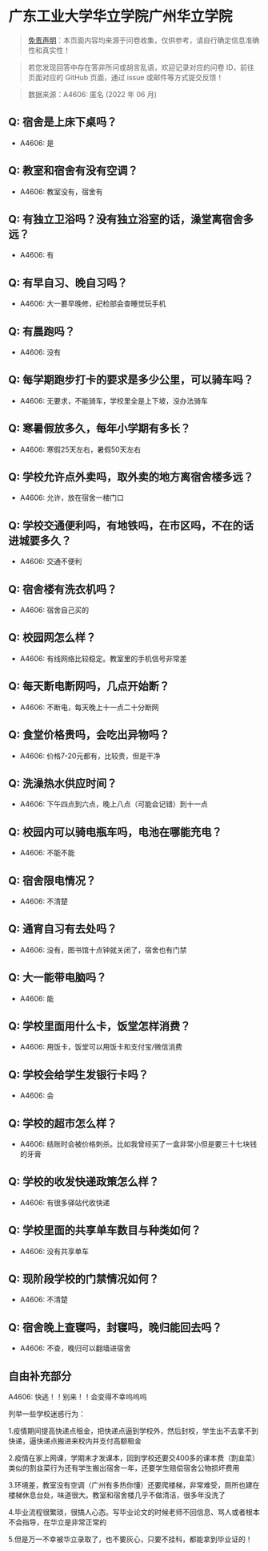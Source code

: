# 广东工业大学华立学院广州华立学院

> [免责声明](https://colleges.chat/#_3)：本页面内容均来源于问卷收集，仅供参考，请自行确定信息准确性和真实性！

> 若您发现回答中存在答非所问或胡言乱语，欢迎记录对应的问卷 ID，前往页面对应的 GitHub 页面，通过 issue 或邮件等方式提交反馈！

> 数据来源：A4606: 匿名 (2022 年 06 月)

## Q: 宿舍是上床下桌吗？

- A4606: 是

## Q: 教室和宿舍有没有空调？

- A4606: 教室没有，宿舍有

## Q: 有独立卫浴吗？没有独立浴室的话，澡堂离宿舍多远？

- A4606: 有

## Q: 有早自习、晚自习吗？

- A4606: 大一要早晚修，纪检部会查睡觉玩手机

## Q: 有晨跑吗？

- A4606: 没有

## Q: 每学期跑步打卡的要求是多少公里，可以骑车吗？

- A4606: 无要求，不能骑车，学校里全是上下坡，没办法骑车

## Q: 寒暑假放多久，每年小学期有多长？

- A4606: 寒假25天左右，暑假50天左右

## Q: 学校允许点外卖吗，取外卖的地方离宿舍楼多远？

- A4606: 允许，放在宿舍一楼门口

## Q: 学校交通便利吗，有地铁吗，在市区吗，不在的话进城要多久？

- A4606: 交通不便利

## Q: 宿舍楼有洗衣机吗？

- A4606: 宿舍自己买的

## Q: 校园网怎么样？

- A4606: 有线网络比较稳定。教室里的手机信号非常差

## Q: 每天断电断网吗，几点开始断？

- A4606: 不断电，每天晚上十一点二十分断网

## Q: 食堂价格贵吗，会吃出异物吗？

- A4606: 价格7-20元都有，比较贵，但是干净

## Q: 洗澡热水供应时间？

- A4606: 下午四点到六点，晚上八点（可能会记错）到十一点

## Q: 校园内可以骑电瓶车吗，电池在哪能充电？

- A4606: 不能不能

## Q: 宿舍限电情况？

- A4606: 不清楚

## Q: 通宵自习有去处吗？

- A4606: 没有，图书馆十点钟就关闭了，宿舍也有门禁

## Q: 大一能带电脑吗？

- A4606: 能

## Q: 学校里面用什么卡，饭堂怎样消费？

- A4606: 用饭卡，饭堂可以用饭卡和支付宝/微信消费

## Q: 学校会给学生发银行卡吗？

- A4606: 会

## Q: 学校的超市怎么样？

- A4606: 结账时会被价格刺杀。比如我曾经买了一盒非常小但是要三十七块钱的牙膏

## Q: 学校的收发快递政策怎么样？

- A4606: 有很多驿站代收快递

## Q: 学校里面的共享单车数目与种类如何？

- A4606: 没有共享单车

## Q: 现阶段学校的门禁情况如何？

- A4606: 不清楚

## Q: 宿舍晚上查寝吗，封寝吗，晚归能回去吗？

- A4606: 不查，晚归可以翻墙进宿舍

## 自由补充部分

A4606: 快逃！！别来！！会变得不幸呜呜呜



列举一些学校迷惑行为：

1.疫情期间提高快递点租金，把快递点逼到学校外，然后封校，学生出不去拿不到快递，逼快递点搬进来校内并支付高额租金

2.疫情在家上网课，学期末才发课本，回到学校还要交400多的课本费（割韭菜）类似的割韭菜行为还有学生搬出宿舍一年，还要学生赔偿宿舍公物损坏费用

3.环境差，教室没有空调（广州有多热你懂）还要爬楼梯，非常难受，厕所也建在楼梯休息台处，味道很大。教室和宿舍楼几乎不做清洁，很多年没洗了

4.毕业流程很繁琐，很搞人心态。写毕业论文的时候老师不回信息、骂人或者根本不会指导，在华立是非常正常的

5.但是万一不幸被华立录取了，也不要灰心，只要不挂科，都能拿到毕业证的！